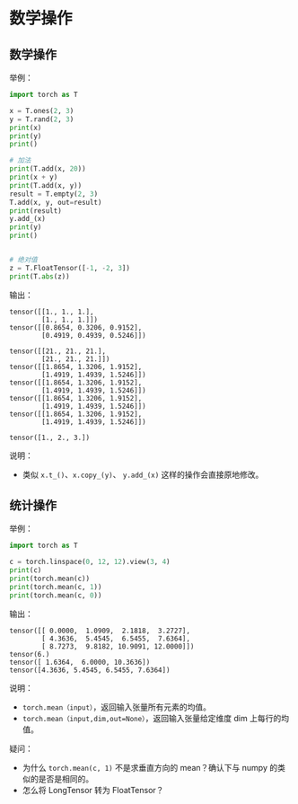 # 数学操作


## 数学操作


举例：

```py
import torch as T

x = T.ones(2, 3)
y = T.rand(2, 3)
print(x)
print(y)
print()

# 加法
print(T.add(x, 20))
print(x + y)
print(T.add(x, y))
result = T.empty(2, 3)
T.add(x, y, out=result)
print(result)
y.add_(x)
print(y)
print()


# 绝对值
z = T.FloatTensor([-1, -2, 3])
print(T.abs(z))
```

输出：

```
tensor([[1., 1., 1.],
        [1., 1., 1.]])
tensor([[0.8654, 0.3206, 0.9152],
        [0.4919, 0.4939, 0.5246]])

tensor([[21., 21., 21.],
        [21., 21., 21.]])
tensor([[1.8654, 1.3206, 1.9152],
        [1.4919, 1.4939, 1.5246]])
tensor([[1.8654, 1.3206, 1.9152],
        [1.4919, 1.4939, 1.5246]])
tensor([[1.8654, 1.3206, 1.9152],
        [1.4919, 1.4939, 1.5246]])
tensor([[1.8654, 1.3206, 1.9152],
        [1.4919, 1.4939, 1.5246]])

tensor([1., 2., 3.])
```

说明：

- 类似 `x.t_()`、`x.copy_(y)`、 `y.add_(x)` 这样的操作会直接原地修改。


## 统计操作


举例：

```py
import torch as T

c = torch.linspace(0, 12, 12).view(3, 4)
print(c)
print(torch.mean(c))
print(torch.mean(c, 1))
print(torch.mean(c, 0))
```

输出：

```
tensor([[ 0.0000,  1.0909,  2.1818,  3.2727],
        [ 4.3636,  5.4545,  6.5455,  7.6364],
        [ 8.7273,  9.8182, 10.9091, 12.0000]])
tensor(6.)
tensor([ 1.6364,  6.0000, 10.3636])
tensor([4.3636, 5.4545, 6.5455, 7.6364])
```

说明：

- `torch.mean（input）`，返回输入张量所有元素的均值。
- `torch.mean（input,dim,out=None）`，返回输入张量给定维度 dim 上每行的均值。


疑问：

- 为什么 `torch.mean(c, 1)` 不是求垂直方向的 mean？确认下与 numpy 的类似的是否是相同的。
- 怎么将 LongTensor 转为 FloatTensor？
